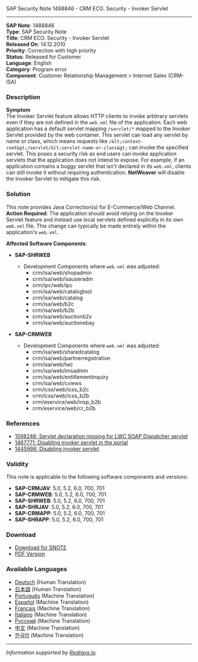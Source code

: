 SAP Security Note 1488846 - CRM ECO. Security - Invoker Servlet

---

**SAP Note**: 1488846  
**Type**: SAP Security Note  
**Title**: CRM ECO. Security - Invoker Servlet  
**Released On**: 14.12.2010  
**Priority**: Correction with high priority  
**Status**: Released for Customer  
**Language**: English  
**Category**: Program error  
**Component**: Customer Relationship Management > Internet Sales (CRM-ISA)

### Description

**Symptom**  
The Invoker Servlet feature allows HTTP clients to invoke arbitrary servlets even if they are not defined in the `web.xml` file of the application. Each web application has a default servlet mapping `/servlet/*` mapped to the Invoker Servlet provided by the web container. This servlet can load any servlet by name or class, which means requests like `/&lt;context-root&gt;/servlet/&lt;servlet-name-or-class&gt;` can invoke the specified servlet. This poses a security risk as end users can invoke application servlets that the application does not intend to expose. For example, if an application contains a buggy servlet that isn't declared in its `web.xml`, clients can still invoke it without requiring authentication. **NetWeaver** will disable the Invoker Servlet to mitigate this risk.

### Solution

This note provides Java Correction(s) for E-Commerce/Web Channel.  
**Action Required**: The application should avoid relying on the Invoker Servlet feature and instead use local servlets defined explicitly in its own `web.xml` file. This change can typically be made entirely within the application's `web.xml`.

**Affected Software Components**:

- **SAP-SHRWEB**
  - Development Components where `web.xml` was adjusted:
    - crm/isa/web/shopadmin
    - crm/isa/web/isauseradm
    - crm/ipc/web/ipc
    - crm/isa/web/catalogtool
    - crm/isa/web/catalog
    - crm/isa/web/b2c
    - crm/isa/web/b2b
    - crm/isa/web/auctionb2x
    - crm/isa/web/auctionebay

- **SAP-CRMWEB**
  - Development Components where `web.xml` was adjusted:
    - crm/isa/web/sharedcatalog
    - crm/isa/web/partnerregistration
    - crm/isa/web/lwc
    - crm/isa/web/imsadmin
    - crm/isa/web/entitlementinquiry
    - crm/isa/web/cviews
    - crm/icss/web/icss_b2c
    - crm/icss/web/icss_b2b
    - crm/eservice/web/insp_b2b
    - crm/eservice/web/cr_b2b

### References

- [1598246: Servlet declaration missing for LWC SOAP Dispatcher servlet](https://me.sap.com/notes/1598246)
- [1467771: Disabling invoker servlet in the portal](https://me.sap.com/notes/1467771)
- [1445998: Disabling invoker servlet](https://me.sap.com/notes/1445998)

### Validity

This note is applicable to the following software components and versions:

- **SAP-CRMJAV**: 5.0, 5.2, 6.0, 700, 701
- **SAP-CRMWEB**: 5.0, 5.2, 6.0, 700, 701
- **SAP-SHRWEB**: 5.0, 5.2, 6.0, 700, 701
- **SAP-SHRJAV**: 5.0, 5.2, 6.0, 700, 701
- **SAP-CRMAPP**: 5.0, 5.2, 6.0, 700, 701
- **SAP-SHRAPP**: 5.0, 5.2, 6.0, 700, 701

### Download

- [Download for SNOTE](https://notesdownloads.sap.com/note/0040000017065292017)
- [PDF Version](https://userapps.support.sap.com/sap/support/sfm/notes/print/0001488846?language=en-US&token=90318D4E806CCD6560E1D0EC4E9CE650)

### Available Languages

- [Deutsch](https://me.sap.com/notes/0001488846/D) (Human Translation)
- [日本語](https://me.sap.com/notes/0001488846/J) (Human Translation)
- [Português](https://me.sap.com/notes/0001488846/P) (Machine Translation)
- [Español](https://me.sap.com/notes/0001488846/S) (Machine Translation)
- [Français](https://me.sap.com/notes/0001488846/F) (Machine Translation)
- [Italiano](https://me.sap.com/notes/0001488846/I) (Machine Translation)
- [Русский](https://me.sap.com/notes/0001488846/R) (Machine Translation)
- [中文](https://me.sap.com/notes/0001488846/1) (Machine Translation)
- [한국어](https://me.sap.com/notes/0001488846/3) (Machine Translation)

---

*Information supported by [Redrays.io](https://redrays.io).*